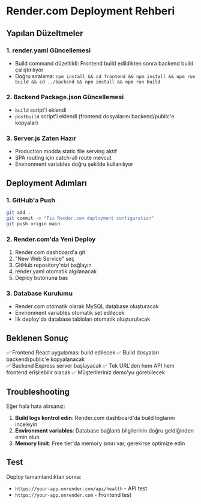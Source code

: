 # Render.com Deployment Rehberi

## Yapılan Düzeltmeler

### 1. render.yaml Güncellemesi
- Build command düzeltildi: Frontend build edildikten sonra backend build çalıştırılıyor
- Doğru sıralama: `npm install && cd frontend && npm install && npm run build && cd ../backend && npm install && npm run build`

### 2. Backend Package.json Güncellemesi
- `build` script'i eklendi
- `postbuild` script'i eklendi (frontend dosyalarını backend/public'e kopyalar)

### 3. Server.js Zaten Hazır
- Production modda static file serving aktif
- SPA routing için catch-all route mevcut
- Environment variables doğru şekilde kullanılıyor

## Deployment Adımları

### 1. GitHub'a Push
```bash
git add .
git commit -m "Fix Render.com deployment configuration"
git push origin main
```

### 2. Render.com'da Yeni Deploy
1. Render.com dashboard'a git
2. "New Web Service" seç
3. GitHub repository'nizi bağlayın
4. render.yaml otomatik algılanacak
5. Deploy butonuna bas

### 3. Database Kurulumu
- Render.com otomatik olarak MySQL database oluşturacak
- Environment variables otomatik set edilecek
- İlk deploy'da database tabloları otomatik oluşturulacak

## Beklenen Sonuç

✅ Frontend React uygulaması build edilecek
✅ Build dosyaları backend/public'e kopyalanacak  
✅ Backend Express server başlayacak
✅ Tek URL'den hem API hem frontend erişilebilir olacak
✅ Müşterileriniz demo'yu görebilecek

## Troubleshooting

Eğer hala hata alırsanız:

1. **Build logs kontrol edin**: Render.com dashboard'da build loglarını inceleyin
2. **Environment variables**: Database bağlantı bilgilerinin doğru geldiğinden emin olun
3. **Memory limit**: Free tier'da memory sınırı var, gerekirse optimize edin

## Test

Deploy tamamlandıktan sonra:
- `https://your-app.onrender.com/api/health` - API test
- `https://your-app.onrender.com` - Frontend test
